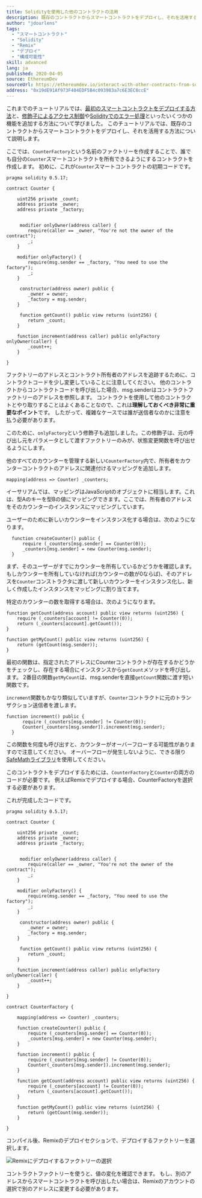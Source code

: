 ```yaml
---
title: Solidityを使用した他のコントラクトの活用
description: 既存のコントラクトからスマートコントラクトをデプロイし、それを活用する方法
author: "jdourlens"
tags:
  - "スマートコントラクト"
  - "Solidity"
  - "Remix"
  - "デプロイ"
  - "構成可能性"
skill: advanced
lang: ja
published: 2020-04-05
source: EthereumDev
sourceUrl: https://ethereumdev.io/interact-with-other-contracts-from-solidity/
address: "0x19dE91Af973F404EDF5B4c093983a7c6E3EC8ccE"
---
```


これまでのチュートリアルでは、[最初のスマートコントラクトをデプロイする方法](/developers/tutorials/deploying-your-first-smart-contract/)と、[修飾子によるアクセス制御](https://ethereumdev.io/organize-your-code-and-control-access-to-your-smart-contract-with-modifiers/)や[Solidityでのエラー処理](https://ethereumdev.io/handle-errors-in-solidity-with-require-and-revert/)といったいくつかの機能を追加する方法について学びました。 このチュートリアルでは、既存のコントラクトからスマートコントラクトをデプロイし、それを活用する方法について説明します。

ここでは、`CounterFactory`という名前のファクトリーを作成することで、誰でも自分の`Counter`スマートコントラクトを所有できるようにするコントラクトを作成します。 初めに、これが`Counter`スマートコントラクトの初期コードです。

```solidity
pragma solidity 0.5.17;

contract Counter {

    uint256 private _count;
    address private _owner;
    address private _factory;


     modifier onlyOwner(address caller) {
        require(caller == _owner, "You're not the owner of the contract");
        _;
    }

    modifier onlyFactory() {
        require(msg.sender == _factory, "You need to use the factory");
        _;
    }

     constructor(address owner) public {
        _owner = owner;
        _factory = msg.sender;
    }

     function getCount() public view returns (uint256) {
        return _count;
    }

    function increment(address caller) public onlyFactory onlyOwner(caller) {
        _count++;
    }

}
```

ファクトリーのアドレスとコントラクト所有者のアドレスを追跡するために、コントラクトコードを少し変更していることに注意してください。 他のコントラクトからコントラクトコードを呼び出した場合、msg.senderはコントラクトファクトリーのアドレスを参照します。 コントラクトを使用して他のコントラクトとやり取りすることはよくあることなので、これは**理解しておくべき非常に重要なポイント**です。 したがって、複雑なケースでは誰が送信者なのかに注意を払う必要があります。

このために、`onlyFactory`という修飾子も追加しました。この修飾子は、元の呼び出し元をパラメータとして渡すファクトリーのみが、状態変更関数を呼び出せるようにします。

他のすべてのカウンターを管理する新しい`CounterFactory`内で、所有者をカウンターコントラクトのアドレスに関連付けるマッピングを追加します。

```solidity
mapping(address => Counter) _counters;
```

イーサリアムでは、マッピングはJavaScriptのオブジェクトに相当します。これは、型Aのキーを型Bの値にマッピングできます。ここでは、所有者のアドレスをそのカウンターのインスタンスにマッピングしています。

ユーザーのために新しいカウンターをインスタンス化する場合は、次のようになります。

```solidity
  function createCounter() public {
      require (_counters[msg.sender] == Counter(0));
      _counters[msg.sender] = new Counter(msg.sender);
  }
```

まず、そのユーザーがすでにカウンターを所有しているかどうかを確認します。 もしカウンターを所有していなければ(カウンターの数が0ならば)、そのアドレスを`Counter`コンストラクタに渡して新しいカウンターをインスタンス化し、新しく作成したインスタンスをマッピングに割り当てます。

特定のカウンターの数を取得する場合は、次のようになります。

```solidity
function getCount(address account) public view returns (uint256) {
    require (_counters[account] != Counter(0));
    return (_counters[account].getCount());
}

function getMyCount() public view returns (uint256) {
    return (getCount(msg.sender));
}
```

最初の関数は、指定されたアドレスにCounterコントラクトが存在するかどうかをチェックし、存在する場合にインスタンスから`getCount`メソッドを呼び出します。 2番目の関数`getMyCount`は、msg.senderを直接`getCount`関数に渡す短い関数です。

`increment`関数もかなり類似していますが、`Counter`コントラクトに元のトランザクション送信者を渡します。

```solidity
function increment() public {
      require (_counters[msg.sender] != Counter(0));
      Counter(_counters[msg.sender]).increment(msg.sender);
  }
```

この関数を何度も呼び出すと、カウンターがオーバーフローする可能性がありますので注意してください。 オーバーフローが発生しないように、できる限り[SafeMathライブラリ](https://ethereumdev.io/using-safe-math-library-to-prevent-from-overflows/)を使用してください。

このコントラクトをデプロイするためには、`CounterFactory`と`Counter`の両方のコードが必要です。 例えばRemixでデプロイする場合、CounterFactoryを選択する必要があります。

これが完成したコードです。

```solidity
pragma solidity 0.5.17;

contract Counter {

    uint256 private _count;
    address private _owner;
    address private _factory;


     modifier onlyOwner(address caller) {
        require(caller == _owner, "You're not the owner of the contract");
        _;
    }

    modifier onlyFactory() {
        require(msg.sender == _factory, "You need to use the factory");
        _;
    }

     constructor(address owner) public {
        _owner = owner;
        _factory = msg.sender;
    }

     function getCount() public view returns (uint256) {
        return _count;
    }

    function increment(address caller) public onlyFactory onlyOwner(caller) {
        _count++;
    }

}

contract CounterFactory {

    mapping(address => Counter) _counters;

    function createCounter() public {
        require (_counters[msg.sender] == Counter(0));
        _counters[msg.sender] = new Counter(msg.sender);
    }

    function increment() public {
        require (_counters[msg.sender] != Counter(0));
        Counter(_counters[msg.sender]).increment(msg.sender);
    }

    function getCount(address account) public view returns (uint256) {
        require (_counters[account] != Counter(0));
        return (_counters[account].getCount());
    }

    function getMyCount() public view returns (uint256) {
        return (getCount(msg.sender));
    }

}
```

コンパイル後、Remixのデプロイセクションで、デプロイするファクトリーを選択します。

![Remixにデプロイするファクトリーの選択](./counterfactory-deploy.png)

コントラクトファクトリーを使うと、値の変化を確認できます。 もし、別のアドレスからスマートコントラクトを呼び出したい場合は、Remixのアカウントの選択で別のアドレスに変更する必要があります。
